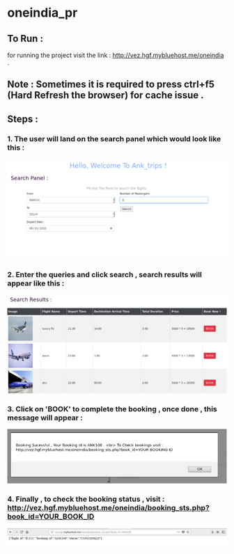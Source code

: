 # oneindia_pr

## To Run :
for running the project visit the link  : http://vez.hgf.mybluehost.me/oneindia .

## Note : Sometimes it is required to press ctrl+f5 (Hard Refresh the browser) for cache issue .

## Steps :

### 1. The user will land on the search panel which would look like this : 
![alt text](https://raw.githubusercontent.com/AnkDos/oneindia_pr/master/screenshots/search_panel.png)

### 2. Enter the queries and click search , search results will appear like this :
![alt text](https://raw.githubusercontent.com/AnkDos/oneindia_pr/master/screenshots/search_results.png)

### 3. Click on 'BOOK' to complete the booking , once done , this message will appear : 
![alt text](https://raw.githubusercontent.com/AnkDos/oneindia_pr/master/screenshots/confirmation.png)

### 4. Finally , to check the booking status , visit : http://vez.hgf.mybluehost.me/oneindia/booking_sts.php?book_id=YOUR_BOOK_ID
![alt text](https://raw.githubusercontent.com/AnkDos/oneindia_pr/master/screenshots/booking_status.png)

